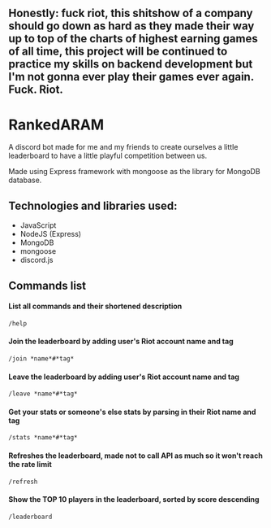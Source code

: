 ## Honestly: fuck riot, this shitshow of a company should go down as hard as they made their way up to top of the charts of highest earning games of all time, this project will be continued to practice my skills on backend development but I'm not gonna ever play their games ever again. Fuck. Riot.

# RankedARAM

A discord bot made for me and my friends to create ourselves a little leaderboard to have a little playful competition between us.

Made using Express framework with mongoose as the library for MongoDB database.

## Technologies and libraries used:

-   JavaScript
-   NodeJS (Express)
-   MongoDB
-   mongoose
-   discord.js

## Commands list

#### List all commands and their shortened description

```
/help
```

#### Join the leaderboard by adding user's Riot account name and tag

```
/join *name*#*tag*
```

#### Leave the leaderboard by adding user's Riot account name and tag

```
/leave *name*#*tag*
```

#### Get your stats or someone's else stats by parsing in their Riot name and tag

```
/stats *name*#*tag*
```

#### Refreshes the leaderboard, made not to call API as much so it won't reach the rate limit

```
/refresh
```

#### Show the TOP 10 players in the leaderboard, sorted by score descending

```
/leaderboard
```
